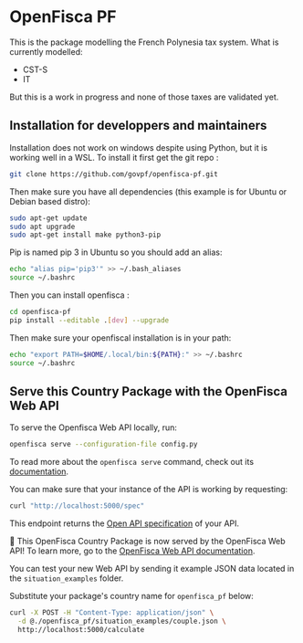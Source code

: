 # OpenFisca PF

This is the package modelling the French Polynesia tax system.
What is currently modelled:
- CST-S
- IT

But this is a work in progress and none of those taxes are validated yet.

## Installation for developpers and maintainers

Installation does not work on windows despite using Python, but it is working well in a WSL.
To install it first get the git repo :
```sh
git clone https://github.com/govpf/openfisca-pf.git
```

Then make sure you have all dependencies (this example is for Ubuntu or Debian based distro):
```sh
sudo apt-get update
sudo apt upgrade
sudo apt-get install make python3-pip
```
Pip is named pip 3 in Ubuntu so you should add an alias:
```sh
echo "alias pip='pip3'" >> ~/.bash_aliases
source ~/.bashrc
```

Then you can install openfisca :

```sh
cd openfisca-pf
pip install --editable .[dev] --upgrade
```

Then make sure your openfiscal installation is in your path:
```sh
echo "export PATH=$HOME/.local/bin:${PATH}:" >> ~/.bashrc
source ~/.bashrc
```

## Serve this Country Package with the OpenFisca Web API

To serve the Openfisca Web API locally, run:

```sh
openfisca serve --configuration-file config.py
```

To read more about the `openfisca serve` command, check out its [documentation](https://openfisca.org/doc/openfisca-python-api/openfisca_serve.html).

You can make sure that your instance of the API is working by requesting:

```sh
curl "http://localhost:5000/spec"
```

This endpoint returns the [Open API specification](https://www.openapis.org/) of your API.

:tada: This OpenFisca Country Package is now served by the OpenFisca Web API! To learn more, go to the [OpenFisca Web API documentation](https://openfisca.org/doc/openfisca-web-api/index.html).

You can test your new Web API by sending it example JSON data located in the `situation_examples` folder.

Substitute your package's country name for `openfisca_pf` below:

```sh
curl -X POST -H "Content-Type: application/json" \
  -d @./openfisca_pf/situation_examples/couple.json \
  http://localhost:5000/calculate
```